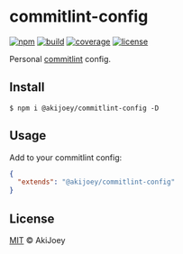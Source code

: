 # commitlint-config

[![npm][npm-image]][npm-url]
[![build][build-image]][build-url]
[![coverage][coverage-image]][coverage-url]
[![license][license-image]][license-url]

Personal [commitlint](https://github.com/conventional-changelog/commitlint) config.

## Install

`$ npm i @akijoey/commitlint-config -D`

## Usage

Add to your commitlint config:

```json
{
  "extends": "@akijoey/commitlint-config"
}
```

## License

[MIT][license-url] © AkiJoey

[npm-image]: https://img.shields.io/npm/v/@akijoey/commitlint-config
[npm-url]: https://www.npmjs.com/package/@akijoey/commitlint-config
[build-image]: https://img.shields.io/github/workflow/status/akijoey/commitlint-config/Build
[build-url]: https://github.com/akijoey/commitlint-config/actions/workflows/build.yml
[coverage-image]: https://img.shields.io/codecov/c/gh/akijoey/commitlint-config
[coverage-url]: https://codecov.io/gh/akijoey/commitlint-config
[license-image]: https://img.shields.io/github/license/akijoey/commitlint-config
[license-url]: https://github.com/akijoey/commitlint-config/blob/master/LICENSE
